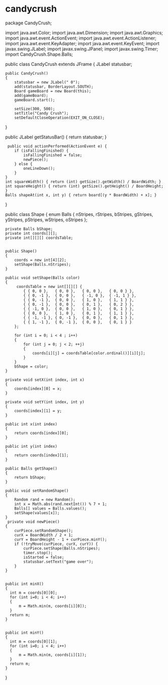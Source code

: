 # candycrush
package CandyCrush;

import java.awt.Color;
import java.awt.Dimension;
import java.awt.Graphics;
import java.awt.event.ActionEvent;
import java.awt.event.ActionListener;
import java.awt.event.KeyAdapter;
import java.awt.event.KeyEvent;
import javax.swing.JLabel;
import javax.swing.JPanel;
import javax.swing.Timer;
import CandyCrush.Shape.Balls;

public class CandyCrush extends JFrame
{
    JLabel statusbar;
    
    public CandyCrush()
    {
        statusbar = new JLabel(" 0");
        add(statusbar, BorderLayout.SOUTH);
        Board gameBoard = new Board(this);
        add(gameBoard);
        gameBoard.start();

        setSize(300, 500);
        setTitle("Candy Crush");
        setDefaultCloseOperation(EXIT_ON_CLOSE);
   }

   public JLabel getStatusBar()
   {
       return statusbar;
   }

    
     public void actionPerformed(ActionEvent e) {
        if (isFallingFinished) {
            isFallingFinished = false;
            newPiece();
        } else {
            oneLineDown();
        }
    }
    int squareWidth() { return (int) getSize().getWidth() / BoardWidth; }
    int squareHeight() { return (int) getSize().getHeight() / BoardHeight; }
    Balls shapeAt(int x, int y) { return board[(y * BoardWidth) + x]; }

}


public class Shape
{
    enum Balls { nStripes, rStripes, bStripes, gStripes, yStripes,
               pStripes, wStripes, oStripes };

    private Balls bShape;
    private int coords[][];
    private int[][][] coordsTable;


    public Shape()
    {
        coords = new int[4][2];
        setShape(Balls.nStripes);
    }

    public void setShape(Balls color)
    {
         coordsTable = new int[][][] {
            { { 0, 0 },   { 0, 0 },   { 0, 0 },   { 0, 0 } },
            { { 0, -1 },  { 0, 0 },   { -1, 0 },  { -1, 1 } },
            { { 0, -1 },  { 0, 0 },   { 1, 0 },   { 1, 1 } },
            { { 0, -1 },  { 0, 0 },   { 0, 1 },   { 0, 2 } },
            { { -1, 0 },  { 0, 0 },   { 1, 0 },   { 0, 1 } },
            { { 0, 0 },   { 1, 0 },   { 0, 1 },   { 1, 1 } },
            { { -1, -1 }, { 0, -1 },  { 0, 0 },   { 0, 1 } },
            { { 1, -1 },  { 0, -1 },  { 0, 0 },   { 0, 1 } }
        };

        for (int i = 0; i < 4 ; i++)
        {
            for (int j = 0; j < 2; ++j)
            {
                coords[i][j] = coordsTable[color.ordinal()][i][j];
            }
        }
        bShape = color;
    }

    private void setX(int index, int x)
    {
    	coords[index][0] = x;
    }
    
    private void setY(int index, int y)
    {
    	coords[index][1] = y;
    }
    
    public int x(int index)
    {
    	return coords[index][0];
    }
    
    public int y(int index)
    {
    	return coords[index][1];
    }
    
    public Balls getShape()
    {
    	return bShape;
    }

    public void setRandomShape()
    {
        Random rand = new Random();
        int x = Math.abs(rand.nextInt()) % 7 + 1;
        Balls[] values = Balls.values(); 
        setShape(values[x]);
    }
     private void newPiece()
    {
        curPiece.setRandomShape();
        curX = BoardWidth / 2 + 1;
        curY = BoardHeight - 1 + curPiece.minY();
        if (!tryMove(curPiece, curX, curY)) {
            curPiece.setShape(Balls.nStripes);
            timer.stop();
            isStarted = false;
            statusbar.setText("game over");
        }
    }


    public int minX()
    {
      int m = coords[0][0];
      for (int i=0; i < 4; i++)
      {
          m = Math.min(m, coords[i][0]);
      }
      return m;
    }


    public int minY() 
    {
      int m = coords[0][1];
      for (int i=0; i < 4; i++)
      {
          m = Math.min(m, coords[i][1]);
      }
      return m;
    }
}



